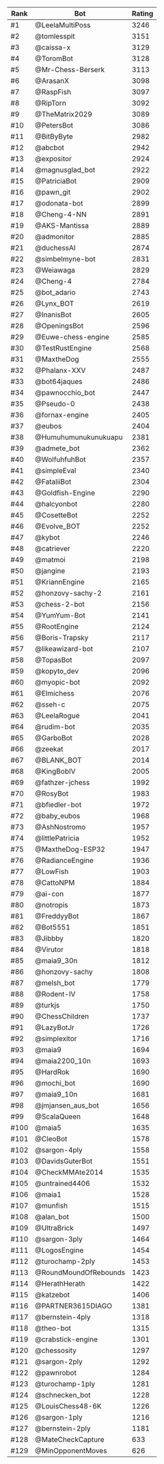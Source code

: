 Rank|Bot|Rating
---|---|---
#1|@LeelaMultiPoss|3246
#2|@tomlesspit|3151
#3|@caissa-x|3129
#4|@ToromBot|3128
#5|@Mr-Chess-Berserk|3113
#6|@ArasanX|3098
#7|@RaspFish|3097
#8|@RipTorn|3092
#9|@TheMatrix2029|3089
#10|@PetersBot|3086
#11|@BitByByte|2982
#12|@abcbot|2942
#13|@expositor|2924
#14|@magnusglad_bot|2922
#15|@PatriciaBot|2909
#16|@pawn_git|2902
#17|@odonata-bot|2899
#18|@Cheng-4-NN|2891
#19|@AKS-Mantissa|2889
#20|@admonitor|2885
#21|@duchessAI|2874
#22|@simbelmyne-bot|2831
#23|@Weiawaga|2829
#24|@Cheng-4|2784
#25|@bot_adario|2743
#26|@Lynx_BOT|2619
#27|@InanisBot|2605
#28|@OpeningsBot|2596
#29|@Euwe-chess-engine|2585
#30|@TestRustEngine|2568
#31|@MaxtheDog|2555
#32|@Phalanx-XXV|2487
#33|@bot64jaques|2486
#34|@pawnocchio_bot|2447
#35|@Pseudo-0|2438
#36|@fornax-engine|2405
#37|@eubos|2404
#38|@Humuhumunukunukuapu|2381
#39|@admete_bot|2362
#40|@WolfuhfuhBot|2357
#41|@simpleEval|2340
#42|@FataliiBot|2304
#43|@Goldfish-Engine|2290
#44|@halcyonbot|2280
#45|@CosetteBot|2252
#46|@Evolve_BOT|2252
#47|@kybot|2246
#48|@catriever|2220
#49|@matmoi|2198
#50|@jangine|2193
#51|@KriannEngine|2165
#52|@honzovy-sachy-2|2161
#53|@chess-2-bot|2156
#54|@YumYum-Bot|2141
#55|@RootEngine|2124
#56|@Boris-Trapsky|2117
#57|@likeawizard-bot|2107
#58|@TopasBot|2097
#59|@kopyto_dev|2096
#60|@myopic-bot|2092
#61|@Elmichess|2076
#62|@sseh-c|2075
#63|@LeelaRogue|2041
#64|@rudim-bot|2035
#65|@GarboBot|2028
#66|@zeekat|2017
#67|@BLANK_BOT|2014
#68|@KingBobIV|2005
#69|@fathzer-jchess|1992
#70|@RosyBot|1983
#71|@bfiedler-bot|1972
#72|@baby_eubos|1968
#73|@AshNostromo|1957
#74|@littlePatricia|1952
#75|@MaxtheDog-ESP32|1947
#76|@RadianceEngine|1936
#77|@LowFish|1903
#78|@CattoNPM|1884
#79|@ai-con|1877
#80|@notropis|1873
#81|@FreddyyBot|1867
#82|@Bot5551|1851
#83|@Jibbby|1820
#84|@Virutor|1818
#85|@maia9_30n|1812
#86|@honzovy-sachy|1808
#87|@melsh_bot|1779
#88|@Rodent-IV|1758
#89|@turkjs|1750
#90|@ChessChildren|1737
#91|@LazyBotJr|1726
#92|@simplexitor|1716
#93|@maia9|1694
#94|@maia2200_10n|1693
#95|@HardRok|1690
#96|@mochi_bot|1690
#97|@maia9_10n|1681
#98|@jmjansen_aus_bot|1656
#99|@ScalaQueen|1648
#100|@maia5|1635
#101|@CleoBot|1578
#102|@sargon-4ply|1558
#103|@DavidsGuterBot|1551
#104|@CheckMMAte2014|1535
#105|@untrained4406|1532
#106|@maia1|1528
#107|@munfish|1515
#108|@alan_bot|1500
#109|@UltraBrick|1497
#110|@sargon-3ply|1464
#111|@LogosEngine|1454
#112|@turochamp-2ply|1453
#113|@RoundMoundOfRebounds|1423
#114|@HerathHerath|1422
#115|@katzebot|1406
#116|@PARTNER3615DIAGO|1381
#117|@bernstein-4ply|1318
#118|@theo-bot|1315
#119|@crabstick-engine|1301
#120|@chessosity|1297
#121|@sargon-2ply|1292
#122|@pawnrobot|1284
#123|@turochamp-1ply|1281
#124|@schnecken_bot|1228
#125|@LouisChess48-6K|1226
#126|@sargon-1ply|1216
#127|@bernstein-2ply|1181
#128|@MateCheckCapture|633
#129|@MinOpponentMoves|626
